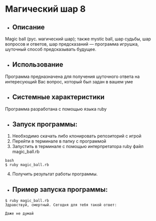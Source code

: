 # Магический шар 8
* ## Описание

Magic ball (рус. магический шар); также mystic ball, шар судьбы, шар вопросов и ответов, шар предсказаний — программа игрушка, шуточный способ предсказывать будущее.

* ## Использование

Программа предназначена для получения шуточного ответа на интересующий Вас вопрос, который был задан в вашем уме

* ## Системные характеристики

Программа разработана с помощью языка ruby

* ## Запуск программы:

1. Необходимо скачать либо клонировать репозиторий с игрой
2. Перейти в терминале в папку с программой
3. Запустить в терминале с помощью интерпретатора ruby файл magic_ball.rb

```
bash
$ ruby magic_ball.rb
```

4. Получить результат работы программы.

* ## Пример запуска программы:

```
$ ruby magic_ball.rb
Здравствуй, смертный. Сегодня для тебя такой ответ:

Даже не думай
```
